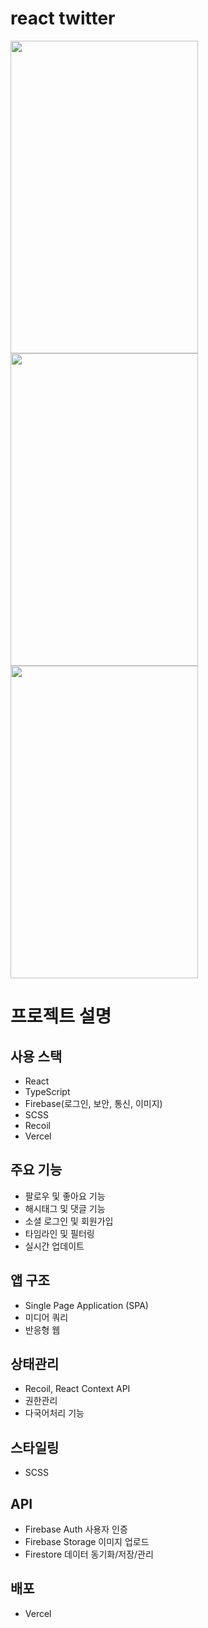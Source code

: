 # react twitter
<img src="https://github.com/5meang9/react-twitter/assets/130840916/2d90e9df-2782-4900-89ac-886763b866fb" width="300" height="500" />
<img src="https://github.com/5meang9/react-twitter/assets/130840916/90fe6a3a-9b00-4a56-8cbf-84416cf92156" width="300" height="500" />
<img src="https://github.com/5meang9/react-twitter/assets/130840916/4e42e2af-9b42-47a2-a249-a8902e085c27" width="300" height="500" />

# 프로젝트 설명
## 사용 스택
- React
- TypeScript
- Firebase(로그인, 보안, 통신, 이미지)
- SCSS
- Recoil
- Vercel
## 주요 기능
- 팔로우 및 좋아요 기능
- 해시태그 및 댓글 기능
- 소셜 로그인 및 회원가입
- 타임라인 및 필터링
- 실시간 업데이트
## 앱 구조
- Single Page Application (SPA)
- 미디어 쿼리
- 반응형 웹
## 상태관리
- Recoil, React Context API
- 권한관리
- 다국어처리 기능
## 스타일링
- SCSS
## API
- Firebase Auth 사용자 인증
- Firebase Storage 이미지 업로드
- Firestore 데이터 동기화/저장/관리
## 배포
- Vercel
